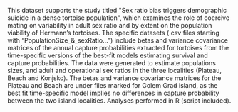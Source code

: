 This dataset supports the study titled "Sex ratio bias triggers demographic suicide in a dense tortoise population", which examines the role of coercive mating on variability in adult sex ratio and by extent on the population viability of Hermann’s tortoises. The specific datasets (.csv files starting with “PopulationSize_&_sexRatio…”) include betas and variance covariance matrices of the annual capture probabilities extracted for tortoises from the time-specific versions of the best-fit models estimating survival and capture probabilities. The data were generated to estimate populations sizes, and adult and operational sex ratios in the three localities (Plateau, Beach and Konjsko). The betas and variance covariance matrices for the Plateau and Beach are under files marked for Golem Grad island, as the best fit time-specific model implies no differences in capture probability between the two island localities. Analyses performed in R (script included).
